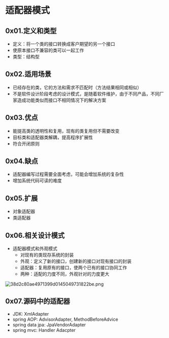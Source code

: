 # 适配器模式

## 0x01.定义和类型

- 定义：将一个类的接口转换成客户期望的另一个接口
- 使原本接口不兼容的类可以一起工作
- 类型：结构型

## 0x02.适用场景

- 已经存在的类，它的方法和需求不匹配时（方法结果相同或相似）
- 不是软件设计阶段考虑的设计模式，是随着软件维护，由于不同产品，不同厂家造成功能类似而接口不相同情况下的解决方案

## 0x03.优点

- 能提高类的透明性和复用，现有的类复用但不需要改变
- 目标类和适配器类解耦，提高程序扩展性
- 符合开闭原则

## 0x04.缺点

- 适配器编写过程需要全面考虑，可能会增加系统的复杂性
- 增加系统代码可读的难度

## 0x05.扩展

- 对象适配器
- 类适配器

## 0x06.相关设计模式

- 适配器模式和外观模式
    - 对现有的类现存系统的封装
    - 外观：定义了新的接口，创建新的接口对现有接口的封装
    - 适配器：复用原有的接口，使两个已有的接口协同工作
    - 两种：适配的力度不同，外观针对的力度更大



![38d2c80ae4971399d0145049731822be.png](en-resource://database/1595:0)

## 0x07.源码中的适配器

- JDK: XmlAdapter
- spring AOP: AdvisorAdapter, MethodBeforeAdvice
- spring data jpa: JpaVendorAdapter
- spring mvc: Handler Adacpter 